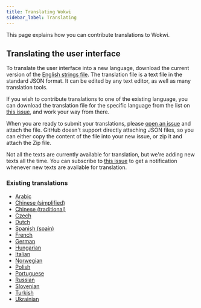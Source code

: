 ```yaml
---
title: Translating Wokwi
sidebar_label: Translating
---
```


This page explains how you can contribute translations to Wokwi.

## Translating the user interface

To translate the user interface into a new language, download the current version of the [English strings file](https://wokwi.com/api/i18n/en.json). The translation file is a text file in the standard JSON format. It can be edited by any text editor, as well as many translation tools.

If you wish to contribute translations to one of the existing language, you can download the translation file for the specific language from the list on [this issue](https://github.com/wokwi/wokwi-features/issues/221), and work your way from there.

When you are ready to submit your translations, please [open an issue](https://github.com/wokwi/wokwi-features/issues/new?assignees=&labels=enhancement&template=translation.md&title=) and attach the file. GitHub doesn't support directly attaching JSON files, so you can either copy the content of the file into your new issue, or zip it and attach the Zip file.

Not all the texts are currently available for translation, but we're adding new texts all the time. You can subscribe to [this issue](https://github.com/wokwi/wokwi-features/issues/221) to get a notification whenever new texts are available for translation.

### Existing translations

- [Arabic](https://wokwi.com/projects/new/esp32?lang=ar)
- [Chinese (simplified)](https://wokwi.com/projects/new/esp32?lang=zh)
- [Chinese (traditional)](https://wokwi.com/projects/new/esp32?lang=zh-Hant)
- [Czech](https://wokwi.com/projects/new/esp32?lang=cs)
- [Dutch](https://wokwi.com/projects/new/esp32?lang=nl)
- [Spanish (spain)](https://wokwi.com/projects/new/esp32?lang=es-ES)
- [French](https://wokwi.com/projects/new/esp32?lang=fr)
- [German](https://wokwi.com/projects/new/esp32?lang=de)
- [Hungarian](https://wokwi.com/projects/new/esp32?lang=hu)
- [Italian](https://wokwi.com/projects/new/esp32?lang=it)
- [Norwegian](https://wokwi.com/projects/new/esp32?lang=nb-NO)
- [Polish](https://wokwi.com/projects/new/esp32?lang=pl)
- [Portuguese](https://wokwi.com/projects/new/esp32?lang=pt-BR)
- [Russian](https://wokwi.com/projects/new/esp32?lang=ru)
- [Slovenian](https://wokwi.com/projects/new/esp32?lang=sl)
- [Turkish](https://wokwi.com/projects/new/esp32?lang=tr)
- [Ukrainian](https://wokwi.com/projects/new/esp32?lang=uk)
